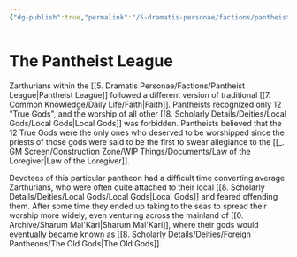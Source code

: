 ```yaml
---
{"dg-publish":true,"permalink":"/5-dramatis-personae/factions/pantheist-league/","noteIcon":""}
---
```


# The Pantheist League

Zarthurians within the [[5. Dramatis Personae/Factions/Pantheist League\|Pantheist League]] followed a different version of traditional [[7. Common Knowledge/Daily Life/Faith\|Faith]]. Pantheists recognized only 12 "True Gods", and the worship of all other [[8. Scholarly Details/Deities/Local Gods/Local Gods\|Local Gods]] was forbidden. Pantheists believed that the 12 True Gods were the only ones who deserved to be worshipped since the priests of those gods were said to be the first to swear allegiance to the [[_. GM Screen/Construction Zone/WIP Things/Documents/Law of the Loregiver\|Law of the Loregiver]]. 

Devotees of this particular pantheon had a difficult time converting average Zarthurians, who were often quite attached to their local [[8. Scholarly Details/Deities/Local Gods/Local Gods\|Local Gods]] and feared offending them. After some time they ended up taking to the seas to spread their worship more widely, even venturing across the mainland of [[0. Archive/Sharum Mal'Kari\|Sharum Mal'Kari]], where their gods would eventually became known as [[8. Scholarly Details/Deities/Foreign Pantheons/The Old Gods\|The Old Gods]]. 
